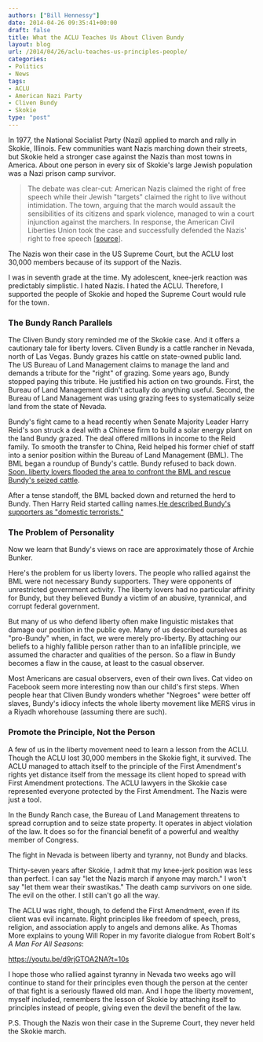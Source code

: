 ```yaml
---
authors: ["Bill Hennessy"]
date: 2014-04-26 09:35:41+00:00
draft: false
title: What the ACLU Teaches Us About Cliven Bundy
layout: blog
url: /2014/04/26/aclu-teaches-us-principles-people/
categories:
- Politics
- News
tags:
- ACLU
- American Nazi Party
- Cliven Bundy
- Skokie
type: "post"
---
```


In 1977, the National Socialist Party (Nazi) applied to march and rally in Skokie, Illinois. Few communities want Nazis marching down their streets, but Skokie held a stronger case against the Nazis than most towns in America. About one person in every six of Skokie's large Jewish population was a Nazi prison camp survivor.



> The debate was clear-cut: American Nazis claimed the right of free speech while their Jewish "targets" claimed the right to live without intimidation. The town, arguing that the march would assault the sensibilities of its citizens and spark violence, managed to win a court injunction against the marchers. In response, the American Civil Liberties Union took the case and successfully defended the Nazis' right to free speech [[source](https://www.kansaspress.ku.edu/strwhe.html)].



The Nazis won their case in the US Supreme Court, but the ACLU lost 30,000 members because of its support of the Nazis.

I was in seventh grade at the time. My adolescent, knee-jerk reaction was predictably simplistic. I hated Nazis. I hated the ACLU. Therefore, I supported the people of Skokie and hoped the Supreme Court would rule for the town.



### The Bundy Ranch Parallels



The Cliven Bundy story reminded me of the Skokie case. And it offers a cautionary tale for liberty lovers. Cliven Bundy is a cattle rancher in Nevada, north of Las Vegas. Bundy grazes his cattle on state-owned public land. The US Bureau of Land Management claims to manage the land and demands a tribute for the "right" of grazing. Some years ago, Bundy stopped paying this tribute. He justified his action on two grounds. First, the Bureau of Land Management didn't actually do anything useful. Second, the Bureau of Land Management was using grazing fees to systematically seize land from the state of Nevada. 

Bundy's fight came to a head recently when Senate Majority Leader Harry Reid's son struck a deal with a Chinese firm to build a solar energy plant on the land Bundy grazed. The deal offered millions in income to the Reid family. To smooth the transfer to China, Reid helped his former chief of staff into a senior position within the Bureau of Land Management (BML). The BML began a roundup of Bundy's cattle. Bundy refused to back down. [Soon, liberty lovers flooded the area to confront the BML and rescue Bundy's seized cattle](https://hennessysview.com/2014/04/12/governments-surrender-cliven-bundy-destroys-talebs-weak-argument-gun-control/).

After a tense standoff, the BML backed down and returned the herd to Bundy. Then Harry Reid started calling names.[He described Bundy's supporters as "domestic terrorists."](https://hennessysview.com/2014/04/13/government-create-free-speech-zones/)



### The Problem of Personality



Now we learn that Bundy's views on race are approximately those of Archie Bunker.

Here's the problem for us liberty lovers. The people who rallied against the BML were not necessary Bundy supporters. They were opponents of unrestricted government activity. The liberty lovers had no particular affinity for Bundy, but they believed Bundy a victim of an abusive, tyrannical, and corrupt federal government.

But many of us who defend liberty often make linguistic mistakes that damage our position in the public eye. Many of us described ourselves as "pro-Bundy" when, in fact, we were merely pro-liberty. By attaching our beliefs to a highly fallible person rather than to an infallible principle, we assumed the character and qualities of the person. So a flaw in Bundy becomes a flaw in the cause, at least to the casual observer.

Most Americans are casual observers, even of their own lives. Cat video on Facebook seem more interesting now than our child's first steps. When people hear that Cliven Bundy wonders whether "Negroes" were better off slaves, Bundy's idiocy infects the whole liberty movement like MERS virus in a Riyadh whorehouse (assuming there are such).



### Promote the Principle, Not the Person



A few of us in the liberty movement need to learn a lesson from the ACLU. Though the ACLU lost 30,000 members in the Skokie fight, it survived. The ACLU managed to attach itself to the principle of the First Amendment's rights yet distance itself from the message its client hoped to spread with First Amendment protections. The ACLU lawyers in the Skokie case represented everyone protected by the First Amendment. The Nazis were just a tool.

In the Bundy Ranch case, the Bureau of Land Management threatens to spread corruption and to seize state property. It operates in abject violation of the law. It does so for the financial benefit of a powerful and wealthy member of Congress.

The fight in Nevada is between liberty and tyranny, not Bundy and blacks.

Thirty-seven years after Skokie, I admit that my knee-jerk position was less than perfect. I can say "let the Nazis march if anyone may march." I won't say "let them wear their swastikas." The death camp survivors on one side. The evil on the other. I still can't go all the way.

The ACLU was right, though, to defend the First Amendment, even if its client was evil incarnate. Right principles like freedom of speech, press, religion, and association apply to angels and demons alike. As Thomas More explains to young Will Roper in my favorite dialogue from Robert Bolt's _A Man For All Seasons_:

https://youtu.be/d9rjGTOA2NA?t=10s

I hope those who rallied against tyranny in Nevada two weeks ago will continue to stand for their principles even though the person at the center of that fight is a seriously flawed old man. And I hope the liberty movement, myself included, remembers the lesson of Skokie by attaching itself to principles instead of people, giving even the devil the benefit of the law.

P.S. Though the Nazis won their case in the Supreme Court, they never held the Skokie march.
